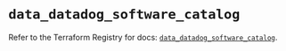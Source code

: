 # `data_datadog_software_catalog`

Refer to the Terraform Registry for docs: [`data_datadog_software_catalog`](https://registry.terraform.io/providers/datadog/datadog/3.59.0/docs/data-sources/software_catalog).
